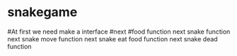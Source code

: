 # snakegame
#At first we need make a interface
#next
#food function
next
snake function
next
snake move function
next
snake eat food function
next
snake dead function

